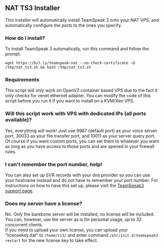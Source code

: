 ## NAT TS3 Installer
This installer will automatically install TeamSpeak 3 onto your NAT VPS, and automatically configure the ports to the ones you specify.

### How do I install?
To install TeamSpeak 3 automatically, run this command and follow the prompt.

``wget https://bit.ly/teamspeak-nat --no-check-certificate -O /tmp/nat_ts3.sh && bash /tmp/nat_ts3.sh``

### Requirements
This script will only work on OpenVZ container based VPS due to the fact it only checks for venet ethernet adapter. You can modify the code of this script before you run it if you want to install on a KVM/Xen VPS.

### Will this script work with VPS with dedicated IPs (all ports available)?
Yes, everything will work! Just use 9987 (default port) as your voice server port, 30033 as your file transfer port, and 10011 as your server query port. Of course if you want custom ports, you can set them to whatever you want as long as you have access to those ports and are opened in your firewall rules.

### I can't remember the port number, help!
You can also set up SVR records with your dns provider so you can use your hostname instead and do not have to remember your port number. For instructions on how to have this set up, please visit the <a href="https://support.teamspeakusa.com/index.php?/Knowledgebase/Article/View/293/12/does-teamspeak-3-support-dns-srv-records" target="_blank">TeamSpeak3 support page</a>.

### Does my server have a license?
No. Only the barebone server will be installed, no license will be included. You can, however, use the server as is for personal usage, up to 32 concurrent clients.<br />
If you need to upload your own license, you can upload your "licensekey.dat" to ```/home/ts3/``` and enter command ```/etc/init.d/teamspeak3 restart``` for the new license key to take effect.
